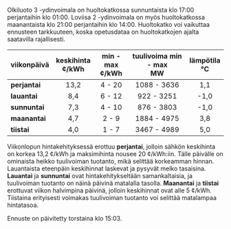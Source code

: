 Olkiluoto 3 -ydinvoimala on huoltokatkossa sunnuntaista klo 17:00 perjantaihin klo 01:00. Loviisa 2 -ydinvoimala on myös huoltokatkossa maanantaista klo 21:00 perjantaihin klo 14:00. Huoltokatko voi vaikuttaa ennusteen tarkkuuteen, koska opetusdataa on huoltokatkojen ajalta saatavilla rajallisesti.

| viikonpäivä  | keskihinta<br>¢/kWh | min - max<br>¢/kWh | tuulivoima min - max<br>MW | lämpötila<br>°C |
|:-------------|:----------------:|:----------------:|:-------------:|:-------------:|
| **perjantai** | 13,2 | 4 - 20 | 1088 - 3636 | 1,1 |
| **lauantai** | 8,4 | 6 - 12 | 922 - 3251 | -1,0 |
| **sunnuntai** | 7,3 | 4 - 10 | 876 - 3803 | -1,0 |
| **maanantai** | 4,7 | 2 - 9 | 1884 - 4975 | 3,8 |
| **tiistai** | 4,0 | 1 - 7 | 3467 - 4989 | 5,0 |

Viikonlopun hintakehityksessä erottuu **perjantai**, jolloin sähkön keskihinta on korkea 13,2 ¢/kWh ja maksimihinta nousee 20 ¢/kWh:iin. Tälle päivälle on ominaista heikko tuulivoiman tuotanto, mikä selittää korkeamman hinnan. Lauantaista eteenpäin keskihinnat laskevat ja pysyvät melko tasaisina. **Lauantai** ja **sunnuntai** ovat hintakehitykseltään samankaltaisia, ja tuulivoiman tuotanto on näinä päivinä matalalla tasolla. **Maanantai** ja **tiistai** erottuvat viikon halvimpina päivinä, jolloin keskihinnat ovat alle 5 ¢/kWh. Tiistaina erityisesti voimakas tuulivoiman tuotanto voi selittää matalampaa hintatasoa.

Ennuste on päivitetty torstaina klo 15:03.